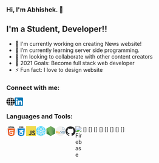### Hi, I'm Abhishek. 👋

## I'm a Student, Developer!!

- 🔭 I'm currently working on creating News website!
- 🌱 I’m currently learning server side programming.
- 👯 I’m looking to collaborate with other content creators
- 🥅 2021 Goals: Become full stack web developer
- ⚡ Fun fact: I love to design website


### Connect with me:

[<img align="left" alt="codeSTACKr.com" width="22px" src="https://github.com/ac12644/ac12644/blob/main/icons/world.png?raw=true" />][website]
[<img align="left" alt="codeSTACKr | LinkedIn" width="22px" src="https://github.com/ac12644/ac12644/blob/main/icons/linkedin.png?raw=true" />][linkedin]


<br />

### Languages and Tools:

[<img align="left" alt="HTML5" width="26px" src="https://github.com/ac12644/ac12644/blob/main/icons/html-5.png?raw=true" />]
[<img align="left" alt="CSS3" width="26px" src="https://github.com/ac12644/ac12644/blob/main/icons/css.png?raw=true" />]
[<img align="left" alt="JavaScript" width="26px" src="https://raw.githubusercontent.com/github/explore/80688e429a7d4ef2fca1e82350fe8e3517d3494d/topics/javascript/javascript.png" />]
[<img align="left" alt="React" width="26px" src="https://github.com/ac12644/ac12644/blob/main/icons/react.png?raw=true" />]
[<img align="left" alt="Node.js" width="26px" src="https://raw.githubusercontent.com/github/explore/80688e429a7d4ef2fca1e82350fe8e3517d3494d/topics/nodejs/nodejs.png" />]
[<img align="left" alt="MySQL" width="26px" src="https://github.com/ac12644/ac12644/blob/main/icons/mysql.png?raw=true" />]
[<img align="left" alt="GitHub" width="26px" src="https://github.com/ac12644/ac12644/blob/main/icons/github.png?raw=true" />]
[<img align="left" alt="Firebase" width="20px" src="https://firebase.google.com/downloads/brand-guidelines/PNG/logo-logomark.png" />]
<br />


[website]: http://portfolio-654af.web.app/
[linkedin]: https://www.linkedin.com/in/ac12644/

